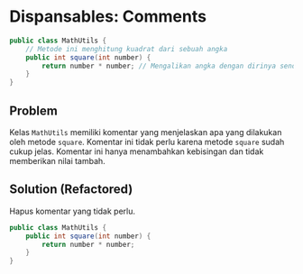 # Dispansables: Comments
```java
public class MathUtils {
    // Metode ini menghitung kuadrat dari sebuah angka
    public int square(int number) {
        return number * number; // Mengalikan angka dengan dirinya sendiri
    }
}
```

## Problem
Kelas `MathUtils` memiliki komentar yang menjelaskan apa yang dilakukan oleh metode `square`. Komentar ini tidak perlu karena metode `square` sudah cukup jelas. Komentar ini hanya menambahkan kebisingan dan tidak memberikan nilai tambah.

## Solution (Refactored)
Hapus komentar yang tidak perlu.
```java
public class MathUtils {
    public int square(int number) {
        return number * number;
    }
}
```